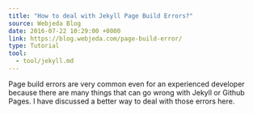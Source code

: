 ```yaml
---
title: "How to deal with Jekyll Page Build Errors?"
source: Webjeda Blog
date: 2016-07-22 10:29:00 +0000
link: https://blog.webjeda.com/page-build-error/
type: Tutorial
tool:
  - tool/jekyll.md
---
```

Page build errors are very common even for an experienced developer because there are many things that can go wrong with Jekyll or Github Pages. I have discussed a better way to deal with those errors here.






